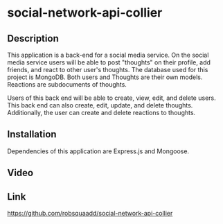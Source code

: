 # social-network-api-collier

## Description

This application is a back-end for a social media service. On the social media service users will be able to post "thoughts" on their profile, add friends, and react to other user's thoughts. The database used for this project is MongoDB. Both users and Thoughts are their own models. Reactions are subdocuments of thoughts.

Users of this back end will be able to create, view, edit, and delete users. This back end can also create, edit, update, and delete thoughts. Additionally, the user can create and delete reactions to thoughts.

## Installation

Dependencies of this application are Express.js and Mongoose.

## Video



## Link

https://github.com/robsquaadd/social-network-api-collier